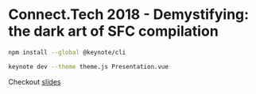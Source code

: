# Connect.Tech 2018 - Demystifying: the dark art of SFC compilation

``` bash
npm install --global @keynote/cli

keynote dev --theme theme.js Presentation.vue
```

Checkout [slides](https://sfc-compilation-connect-tech.surge.sh)